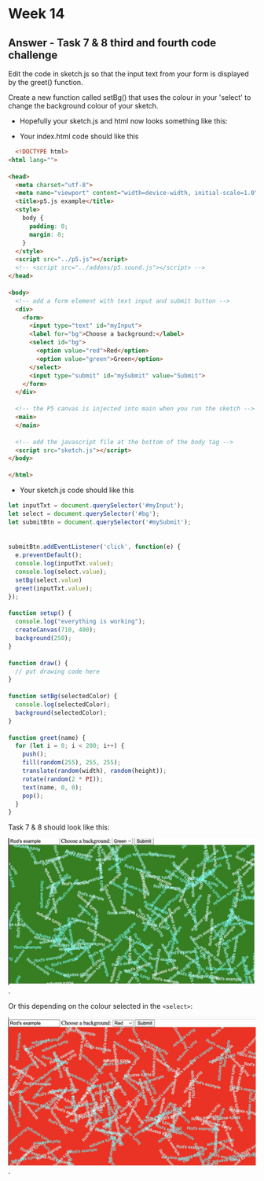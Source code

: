 # Week 14

## Answer - Task 7 & 8 third and fourth code challenge

Edit the code in sketch.js so that the input text from your form is displayed by the greet() function.  

Create a new function called setBg() that uses the colour in your 'select' to change the background colour of your sketch.


- Hopefully your sketch.js and html now looks something like this:  

- Your index.html code should like this

```html
  <!DOCTYPE html>
<html lang="">

<head>
  <meta charset="utf-8">
  <meta name="viewport" content="width=device-width, initial-scale=1.0">
  <title>p5.js example</title>
  <style>
    body {
      padding: 0;
      margin: 0;
    }
  </style>
  <script src="../p5.js"></script>
  <!-- <script src="../addons/p5.sound.js"></script> -->
</head>

<body>
  <!-- add a form element with text input and submit button -->
  <div>
    <form>
      <input type="text" id="myInput">
      <label for="bg">Choose a background:</label>
      <select id="bg">
        <option value="red">Red</option>
        <option value="green">Green</option>
      </select>
      <input type="submit" id="mySubmit" value="Submit">
    </form>
  </div>

  <!-- the P5 canvas is injected into main when you run the sketch -->
  <main>
  </main>

  <!-- add the javascript file at the bottom of the body tag -->
  <script src="sketch.js"></script>
</body>

</html>
```

- Your sketch.js code should like this

```javascript
let inputTxt = document.querySelector('#myInput');
let select = document.querySelector('#bg');
let submitBtn = document.querySelector('#mySubmit');


submitBtn.addEventListener('click', function(e) {
  e.preventDefault();
  console.log(inputTxt.value);
  console.log(select.value);
  setBg(select.value)
  greet(inputTxt.value);
});

function setup() {
  console.log("everything is working");
  createCanvas(710, 400);
  background(250);
}

function draw() {
  // put drawing code here
}

function setBg(selectedColor) {
  console.log(selectedColor);
  background(selectedColor);
}

function greet(name) {
  for (let i = 0; i < 200; i++) {
    push();
    fill(random(255), 255, 255);
    translate(random(width), random(height));
    rotate(random(2 * PI));
    text(name, 0, 0);
    pop();
  }
}

```
Task 7 & 8 should look like this:  

![alt text](./images/task7-8.jpg "drawing").

Or this depending on the colour selected in the ```<select>```:  

![alt text](./images/task7-8-2.jpg "drawing"). 


